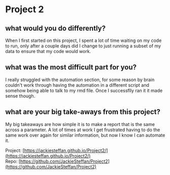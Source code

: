 # Project 2

## what would you do differently?  
When I first started on this project, I spent a lot of time waiting on my code to run, only after a couple days did I change to just running a subset of my data to ensure that my code would work.  
  
## what was the most difficult part for you?  
I really struggled with the automation section, for some reason by brain couldn't work through having the automation in a different script and somehow being able to talk to my rmd file. Once I successflly ran it it made sense though.  
  
## what are your big take-aways from this project?
My big takeaways are how simple it is to make a report that is the same across a parameter. A lot of times at work I get frustrated having to do the same work over again for similar information, but now I know I can automate it.  
  

 Project: [https://jackiesteffan.github.io/Project2/](https://jackiesteffan.github.io/Project2/)  
 Repo:  [https://github.com/JackieSteffan/Project2](https://github.com/JackieSteffan/Project2)
